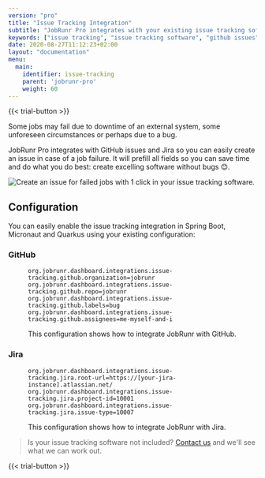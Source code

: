 ```yaml
---
version: "pro"
title: "Issue Tracking Integration"
subtitle: "JobRunr Pro integrates with your existing issue tracking software so your developer can save time and do what they do best"
keywords: ["issue tracking", "issue tracking software", "github issues", "jira issues", "job failure", "issue tracking system", "jira issue tracking", "best issue tracking software", "jira issue tracking system", "it issue tracking software", "github bug tracking", "jira bug tracking", "issue tracking in jira", "jira and github issues", "jira to github issues", "github issue time tracking"]
date: 2020-08-27T11:12:23+02:00
layout: "documentation"
menu: 
  main: 
    identifier: issue-tracking
    parent: 'jobrunr-pro'
    weight: 60
---
```

{{< trial-button >}}

Some jobs may fail due to downtime of an external system, some unforeseen circumstances or perhaps due to a bug.

JobRunr Pro integrates with GitHub issues and Jira so you can easily create an issue in case of a job failure. It will prefill all fields so you can save time and do what you do best: create excelling software without bugs 😊.

![](/documentation/jobrunr-pro-issue-tracking-integration.png "Create an issue for failed jobs with 1 click in your issue tracking software.")

## Configuration
You can easily enable the issue tracking integration in Spring Boot, Micronaut and Quarkus using your existing configuration:

### GitHub
<figure>

```
org.jobrunr.dashboard.integrations.issue-tracking.github.organization=jobrunr
org.jobrunr.dashboard.integrations.issue-tracking.github.repo=jobrunr
org.jobrunr.dashboard.integrations.issue-tracking.github.labels=bug
org.jobrunr.dashboard.integrations.issue-tracking.github.assignees=me-myself-and-i
```
<figcaption>This configuration shows how to integrate JobRunr with GitHub.</figcaption>
</figure>

### Jira
<figure>

```
org.jobrunr.dashboard.integrations.issue-tracking.jira.root-url=https://[your-jira-instance].atlassian.net/
org.jobrunr.dashboard.integrations.issue-tracking.jira.project-id=10001
org.jobrunr.dashboard.integrations.issue-tracking.jira.issue-type=10007
```
<figcaption>This configuration shows how to integrate JobRunr with Jira.</figcaption>
</figure>


> Is your issue tracking software not included? [Contact us](/en/contact) and we'll see what we can work out.

{{< trial-button >}}